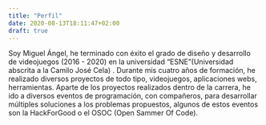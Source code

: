 ```yaml
---
title: "Perfil"
date: 2020-08-13T18:11:47+02:00
draft: true
---
```


Soy Miguel Ángel, he terminado con éxito el grado de diseño y desarrollo de videojuegos (2016 - 2020) en la universidad “ESNE”(Universidad abscrita a la Camilo José Cela) . Durante mis cuatro años de formación, he realizado diversos proyectos de todo tipo, videojuegos, aplicaciones webs, herramientas. Aparte de los proyectos realizados dentro de la carrera, he ido a diversos eventos de programación, con compañeros, para desarrollar múltiples soluciones a los problemas propuestos, algunos de estos eventos son la HackForGood o el OSOC (Open Sammer Of Code). 
